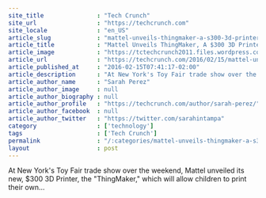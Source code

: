```yaml
---
site_title               : "Tech Crunch"
site_url                 : "https://techcrunch.com"
site_locale              : "en_US"
article_slug             : "mattel-unveils-thingmaker-a-s300-3d-printer-that-lets-kids-make-their-own-toys"
article_title            : "Mattel Unveils ThingMaker, A $300 3D Printer That Lets Kids Make Their Own Toys"
article_image            : "https://tctechcrunch2011.files.wordpress.com/2016/02/thingmaker.jpeg?w=764&h=400&crop=1"
article_url              : "https://techcrunch.com/2016/02/15/mattel-unveils-thingmaker-a-300-3d-printer-that-lets-kids-make-their-own-toys/"
article_published_at     : "2016-02-15T07:41:17-02:00"
article_description      : "At New York's Toy Fair trade show over the weekend, Mattel unveiled its new, $300 3D Printer, the 'ThingMaker,' which will allow children to print their own..."
article_author_name      : "Sarah Perez"
article_author_image     : null
article_author_biography : null
article_author_profile   : "https://techcrunch.com/author/sarah-perez/"
article_author_facebook  : null
article_author_twitter   : "https://twitter.com/sarahintampa"
category                 : ['technology']
tags                     : ['Tech Crunch']
permalink                : "/:categories/mattel-unveils-thingmaker-a-s300-3d-printer-that-lets-kids-make-their-own-toys/"
layout                   : post
---
```


At New York's Toy Fair trade show over the weekend, Mattel unveiled its new, $300 3D Printer, the "ThingMaker," which will allow children to print their own...
